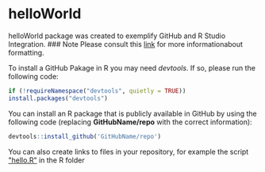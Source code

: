 
# helloWorld

helloWorld package was created to exemplify GitHub and R Studio
Integration. \### Note Please consult this
[link](https://docs.github.com/en/get-started/writing-on-github/getting-started-with-writing-and-formatting-on-github/basic-writing-and-formatting-syntax)
for more informationabout formatting.

To install a GitHub Pakage in R you may need *devtools*. If so, please
run the following code:

``` r
if (!requireNamespace("devtools", quietly = TRUE))
install.packages("devtools")
```

You can install an R package that is publicly available in GitHub by
using the following code (replacing **GitHubName/repo** with the correct
information):

``` r
devtools::install_github('GitHubName/repo')
```

You can also create links to files in your repository, for example the
script ["hello.R"](R/hello.R) in the R folder 
